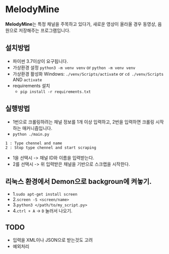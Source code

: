 # MelodyMine

**MelodyMine**는 특정 채널을 주목하고 있다가, 새로운 영상이 올라올 경우 동영상, 음원으로 저장해주는 프로그램입니다.

## 설치방법

+ 파이썬 3.7이상이 요구됩니다.
+ 가상환경 설정
  `python3 -m venv venv` or `python -m venv venv`
+ 가상환경 활성화
  Windows: `./venv/Scripts/activate` or `cd ./venv/Scripts` AND `activate`
+ requirements 설치
    * `pip install -r requirements.txt`

## 실행방법

+ 1번으로 크롤링하려는 채널 정보를 1개 이상 입력하고, 2번을 입력하면 크롤링 시작하는 매커니즘입니다.
+ `python ./main.py`

 ```
1 : Type chennel and name
2 : Stop type chennel and start scraping
```

+ 1을 선택시 -> 채널 ID와 이름을 입력받는다.
+ 2를 선택시 -> 위 입력받은 채널을 기반으로 스크랩을 시작한다.

## 리눅스 환경에서 Demon으로 backgroun에 켜놓기.
- 1.`sudo apt-get install screen`
- 2.`screen -S <screen/name>`
- 3.`python3 </path/to/my_script.py>`
- 4.`ctrl + A` -> `D` 눌러서 나오기.


## TODO
+ 입력을 XML이나 JSON으로 받는것도 고려
+ 예외처리
